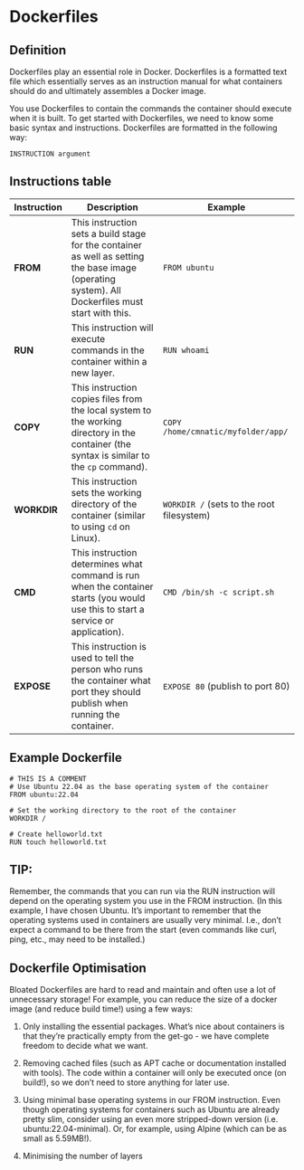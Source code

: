 # Dockerfiles 

## Definition

Dockerfiles play an essential role in Docker. Dockerfiles is a formatted text file which essentially serves as an instruction manual for what containers should do and ultimately assembles a Docker image.

You use Dockerfiles to contain the commands the container should execute when it is built. To get started with Dockerfiles, we need to know some basic syntax and instructions. Dockerfiles are formatted in the following way:

    INSTRUCTION argument

## Instructions table

| Instruction | Description                                                                                                                                  | Example                                   |
|-------------|----------------------------------------------------------------------------------------------------------------------------------------------|-------------------------------------------|
| **FROM**    | This instruction sets a build stage for the container as well as setting the base image (operating system). All Dockerfiles must start with this. | `FROM ubuntu`                            |
| **RUN**     | This instruction will execute commands in the container within a new layer.                                                                 | `RUN whoami`                             |
| **COPY**    | This instruction copies files from the local system to the working directory in the container (the syntax is similar to the `cp` command).    | `COPY /home/cmnatic/myfolder/app/`       |
| **WORKDIR** | This instruction sets the working directory of the container (similar to using `cd` on Linux).                                               | `WORKDIR /` (sets to the root filesystem) |
| **CMD**     | This instruction determines what command is run when the container starts (you would use this to start a service or application).            | `CMD /bin/sh -c script.sh`               |
| **EXPOSE**  | This instruction is used to tell the person who runs the container what port they should publish when running the container.                 | `EXPOSE 80` (publish to port 80)         |


## Example Dockerfile

    # THIS IS A COMMENT
    # Use Ubuntu 22.04 as the base operating system of the container
    FROM ubuntu:22.04

    # Set the working directory to the root of the container
    WORKDIR / 

    # Create helloworld.txt
    RUN touch helloworld.txt

## TIP: 

Remember, the commands that you can run via the RUN instruction will depend on the operating system you use in the FROM instruction. (In this example, I have chosen Ubuntu. It’s important to remember that the operating systems used in containers are usually very minimal. I.e., don’t expect a command to be there from the start (even commands like curl, ping, etc., may need to be installed.)

## Dockerfile Optimisation

Bloated Dockerfiles are hard to read and maintain and often use a lot of unnecessary storage! For example, you can reduce the size of a docker image (and reduce build time!) using a few ways:

1) Only installing the essential packages. What’s nice about containers is that they’re practically empty from the get-go - we have complete freedom to decide what we want.

2) Removing cached files (such as APT cache or documentation installed with tools). The code within a container will only be executed once (on build!), so we don’t need to store anything for later use.

3) Using minimal base operating systems in our FROM instruction. Even though operating systems for containers such as Ubuntu are already pretty slim, consider using an even more stripped-down version (i.e. ubuntu:22.04-minimal). Or, for example, using Alpine (which can be as small as 5.59MB!).

4) Minimising the number of layers
